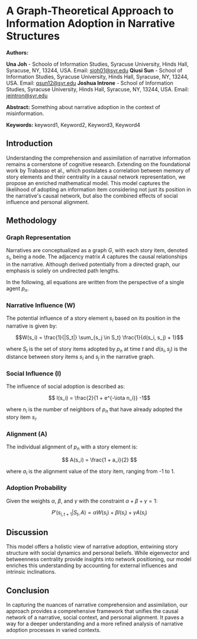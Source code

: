 # A Graph-Theoretical Approach to Information Adoption in Narrative Structures

**Authors:**

**Una Joh** - Schoolo of Information Studies, Syracuse University, Hinds Hall, Syracuse, NY, 13244, USA. Email: sjoh01@syr.edu
**Qiusi Sun** - School of Information Studies, Syracuse University, Hinds Hall, Syracuse, NY, 13244, USA. Email: qsun12@syr.edu 
**Joshua Introne** - School of Information Studies, Syracuse University, Hinds Hall, Syracuse, NY, 13244, USA. Email: jeintron@syr.edu  

**Abstract:** Something about narrative adoption in the context of misinformation.

**Keywords:** keyword1, Keyword2, Keyword3, Keyword4

## Introduction

Understanding the comprehension and assimilation of narrative information remains a cornerstone of cognitive research. Extending on the foundational work by Trabasso et al., which postulates a correlation between memory of story elements and their centrality in a causal network representation, we propose an enriched mathematical model. This model captures the likelihood of adopting an information item considering not just its position in the narrative's causal network, but also the combined effects of social influence and personal alignment.

## Methodology

### Graph Representation

Narratives are conceptualized as a graph $G$, with each story item, denoted $s_i$, being a node. The adjacency matrix $A$ captures the causal relationships in the narrative. Although derived potentially from a directed graph, our emphasis is solely on undirected path lengths.

In the following, all equations are written from the perspective of a single agent $p_n$.

### Narrative Influence (W)

The potential influence of a story element $s_i$ based on its position in the narrative is given by:

$$W(s_i) = \frac{1}{|S_t|} \sum_{s_j \in S_t} \frac{1}{d(s_i, s_j) + 1}$$

where $S_t$ is the set of story items adopted by $p_n$ at time $t$ and $d(s_i, s_j)$ is the distance between story items $s_i$ and $s_j$ in the narrative graph.

### Social Influence (I)

The influence of social adoption is described as:

$$ I(s_i) = \frac{2}{1 + e^{-\iota n_i}} -1$$

where $n_i$ is the number of neighbors of $p_n$ that have already adopted the story item $s_i$.

### Alignment (A)

The individual alignment of $p_n$ with a story element is:

$$ A(s_i) = \frac{1 + a_i}{2} $$

where $a_i$ is the alignment value of the story item, ranging from -1 to 1.

### Adoption Probability

Given the weights $\alpha$, $\beta$, and $\gamma$ with the constraint $\alpha + \beta + \gamma = 1$:

$$ P'(s_{i,t+1}|S_t,A) = \alpha W(s_i) + \beta I(s_i) + \gamma A(s_i) $$

## Discussion

This model offers a holistic view of narrative adoption, entwining story structure with social dynamics and personal beliefs. While eigenvector and betweenness centrality provide insights into network positioning, our model enriches this understanding by accounting for external influences and intrinsic inclinations.

## Conclusion

In capturing the nuances of narrative comprehension and assimilation, our approach provides a comprehensive framework that unifies the causal network of a narrative, social context, and personal alignment. It paves a way for a deeper understanding and a more refined analysis of narrative adoption processes in varied contexts.
